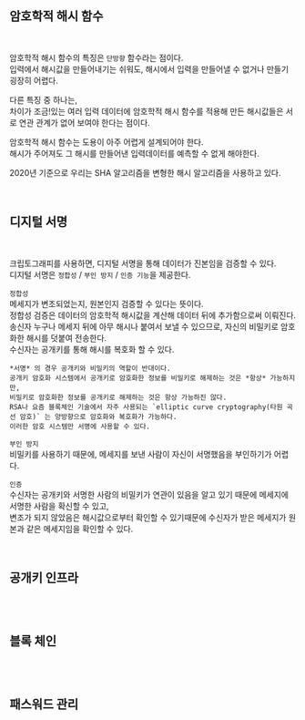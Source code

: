 ## 암호학적 해시 함수

<br/>

암호학적 해시 함수의 특징은 `단방향` 함수라는 점이다.   
입력에서 해시값을 만들어내기는 쉬워도, 해시에서 입력을 만들어낼 수 없거나 만들기 굉장히 어렵다.   

다른 특징 중 하나는,      
차이가 조금!있는 여러 입력 데이터에 암호학적 해시 함수를 적용해 만든 해시값들은 서로 연관 관계가 없어 보여야 한다는 점이다.

암호학적 해시 함수는 도용이 아주 어렵게 설계되어야 한다.   
해시가 주어져도 그 해시를 만들어낸 입력데이터를 예측할 수 없게 해야한다.   

2020년 기준으로 우리는 SHA 알고리즘을 변형한 해시 알고리즘을 사용하고 있다.

<br/>

## 디지털 서명

<br/>

크립토그래피를 사용하면, 디지털 서명을 통해 데이터가 진본임을 검증할 수 있다.   
디지털 서명은 `정합성` / `부인 방지` / `인증 기능`을 제공한다.   

`정합성`     
메세지가 변조되었는지, 원본인지 검증할 수 있다는 뜻이다.   
정합성 검증은 데이터의 암호학적 해시값을 계산해 데이터 뒤에 추가함으로써 이뤄진다.     
송신자 누구나 메세지 뒤에 아무 해시나 붙여서 보낼 수 있으므로, 자신의 비밀키로 암호화한 해시를 덧붙여 전송한다.   
수신자는 공개키를 통해 해시를 복호화 할 수 있다.   

```
*서명* 의 경우 공개키와 비밀키의 역할이 반대이다.   
공개키 암호화 시스템에서 공개키로 암호화한 정보를 비밀키로 해제하는 것은 *항상* 가능하지만,   
비밀키로 암호화한 정보를 공개키로 해제하는 것은 항상 가능하진 않다.   
RSA나 요즘 블록체인 기술에서 자주 사용되는 `elliptic curve cryptography(타원 곡선 암호)` 는 양방향으로 암호화와 복호화가 가능하다.   
이러한 암호 시스템만 서명에 사용할 수 있다.
```

`부인 방지`    
비밀키를 사용하기 때문에, 메세지를 보낸 사람이 자신이 서명했음을 부인하기가 어렵다.   

`인증`    
수신자는 공개키와 서명한 사람의 비밀키가 연관이 있음을 알고 있기 때문에 메세지에 서명한 사람을 확신할 수 있고,     
변조가 되지 않았음은 해시값으로부터 확인할 수 있기때문에 수신자가 받은 메세지가 원본과 같은 메세지임을 확인할 수 있다.

<br/>

## 공개키 인프라

<br/>

<br/>

## 블록 체인

<br/>

<br/>

## 패스워드 관리

<br/>

<br/>
